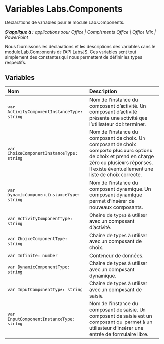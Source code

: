 
# <a name="labs.components-variables"></a>Variables Labs.Components
Déclarations de variables pour le module Lab.Components.

 _**S’applique à :** applications pour Office | Compléments Office | Office Mix | PowerPoint_

Nous fournissons les déclarations et les descriptions des variables dans le module Lab.Components de l’API LabsJS. Ces variables sont tout simplement des constantes qui nous permettent de définir les types respectifs.

## <a name="variables"></a>Variables


|**Nom**|**Description**|
|:-----|:-----|
| `var ActivityComponentInstanceType: string`|Nom de l’instance du composant d’activité. Un composant d’activité présente une activité que l’utilisateur doit terminer.|
| `var ChoiceComponentInstanceType: string`|Nom de l’instance du composant de choix. Un composant de choix comporte plusieurs options de choix et prend en charge zéro ou plusieurs réponses. Il existe éventuellement une liste de choix correcte.|
| `var DynamicComponentInstanceType: string`|Nom de l’instance du composant dynamique. Un composant dynamique permet d’insérer de nouveaux composants.|
| `var ActivityComponentType: string`|Chaîne de types à utiliser avec un composant d’activité.|
| `var ChoiceComponentType: string`|Chaîne de types à utiliser avec un composant de choix.|
| `var Infinite: number`|Conteneur de données.|
| `var DynamicComponentType: string`|Chaîne de types à utiliser avec un composant dynamique.|
| `var InputComponentType: string`|Chaîne de types à utiliser avec un composant de saisie.|
| `var InputComponentInstanceType: string`|Nom de l’instance du composant de saisie. Un composant de saisie est un composant qui permet à un utilisateur d’insérer une entrée de formulaire libre.|

